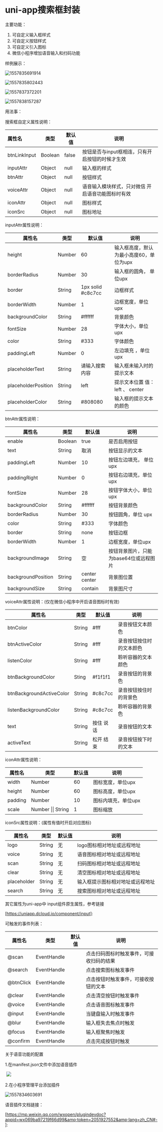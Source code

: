 # uni-app搜索框封装

主要功能：

1. 可自定义输入框样式
2. 可自定义按钮样式
3. 可自定义引入图标
4. 微信小程序增加语音输入和扫码功能



样例展示：

![1557835691914](C:\Users\leewon\AppData\Roaming\Typora\typora-user-images\1557835691914.png)

![1557835802443](C:\Users\leewon\AppData\Roaming\Typora\typora-user-images\1557835802443.png)

![1557837372201](C:\Users\leewon\AppData\Roaming\Typora\typora-user-images\1557837372201.png)

![1557838157287](C:\Users\leewon\AppData\Roaming\Typora\typora-user-images\1557838157287.png)



用法事：



搜索框自定义属性说明： 

| 属性名       | 类型    | 默认值 | 说明                                              |
| :----------- | ------- | ------ | ------------------------------------------------- |
| btnLinkInput | Boolean | false  | 按钮是否与input框相连，只有开启按钮的时候才生效   |
| inputAttr    | Object  | null   | 输入框的样式                                      |
| btnAttr      | Object  | null   | 按钮样式                                          |
| voiceAttr    | Object  | null   | 语音输入模块样式，只对微信 开启语音功能图标时有效 |
| iconAttr     | Object  | null   | 图标样式                                          |
| iconSrc      | Object  | null   | 图标地址                                          |

inputAttr属性说明：

| 属性名              | 类型   | 默认值              | 说明                                    |
| ------------------- | ------ | ------------------- | --------------------------------------- |
| height              | Number | 60                  | 输入框高度，默认为最小高度60，单位为upx |
| borderRadius        | Number | 30                  | 输入框的圆角， 单位upx                  |
| border              | String | 1px  solid  #c8c7cc | 边框样式                                |
| borderWidth         | Number | 1                   | 边框宽度，单位upx                       |
| backgroundColor     | String | #ffffff             | 背景颜色                                |
| fontSize            | Number | 28                  | 字体大小，单位upx                       |
| color               | String | #333                | 字体颜色                                |
| paddingLeft         | Number | 0                   | 左边填充 ，单位upx                      |
| placeholderText     | String | 请输入搜索内容      | 输入框未输入时的提示文本                |
| placeholderPosition | String | left                | 提示文本位置  值： left   、 center     |
| placeholderColor    | String | #808080             | 输入框的提示文本的颜色                  |

btnAttr属性说明：

| 属性名             | 类型    | 默认值        | 说明                                   |
| ------------------ | ------- | ------------- | -------------------------------------- |
| enable             | Boolean | true          | 是否启用按钮                           |
| text               | String  | 取消          | 按钮显示的文本                         |
| paddingLeft        | Number  | 10            | 按钮左边填充，  单位upx                |
| paddingRight       | Number  | 0             | 按钮右边填充，单位upx                  |
| fontSize           | Number  | 28            | 按钮字体大小，单位upx                  |
| backgroundColor    | String  | #ffffff       | 按钮背景颜色                           |
| borderRadius       | Number  | 30            | 按钮圆角，单位 upx                     |
| color              | String  | #333          | 字体颜色                               |
| border             | String  | none          | 按钮边框                               |
| borderWidth        | Number  | 1             | 边框宽度，单位upx                      |
| backgroundImage    | String  | 空            | 按钮背景图片，只能为base64位或远程图片 |
| backgroundPosition | String  | center center | 背景图位置                             |
| backgroundSize     | String  | contain       | 背景图尺寸                             |

voiceAttr属性说明：(仅在微信小程序中开启语音图标时有效)

| 属性名                   | 类型   | 默认值    | 说明                     |
| ------------------------ | ------ | --------- | ------------------------ |
| btnColor                 | String | #fff      | 录音按钮文本颜色         |
| btnActiveColor           | String | #fff      | 录音按钮按住时的文本颜色 |
| listenColor              | String | #fff      | 聆听容器的文本颜色       |
| btnBackgroundColor       | Sting  | #f1f1f1   | 录音按钮的背景色         |
| btnBackgroundActiveColor | String | #c8c7cc   | 录音按钮按住时的背景色   |
| listenBackgroundColor    | String | #c8c7cc   | 聆听容器的背景色         |
| text                     | String | 按住 说话 | 录音按钮的文本           |
| activeText               | String | 松开 结束 | 录音按钮按下时的文本     |

iconAttr属性说明：

| 属性名  | 类型               | 默认值 | 说明                |
| ------- | ------------------ | ------ | ------------------- |
| width   | Number             | 60     | 图标宽度，单位upx   |
| height  | Number             | 60     | 图标高度，单位upx   |
| padding | Number             | 10     | 图标内填充，单位upx |
| scale   | Number \|\| String | 1      | 图标缩放            |

iconSrc属性说明：(属性有值时开启对应图标)

| 属性名      | 类型   | 默认值 | 说明                             |
| ----------- | ------ | ------ | -------------------------------- |
| logo        | String | 无     | logo图标相对地址或远程地址       |
| voice       | String | 无     | 语音图标相对地址或远程地址       |
| scan        | String | 无     | 扫码图标相对地址或远程地址       |
| clear       | String | 无     | 清空图标相对地址或远程地址       |
| placeholder | String | 无     | 输入框提示图标相对地址或远程地址 |
| search      | String | 无     | 搜索图标相对地址或远程地址       |

其它属性为uni-app中 input组件原生属性，参考链接 

[https://uniapp.dcloud.io/component/input]: 



可触发的事件列表：

| 属性名    | 类型        | 默认值 | 说明                                     |
| --------- | ----------- | ------ | ---------------------------------------- |
| @scan     | EventHandle |        | 点击扫码图标时触发事件，可接收扫码的结果 |
| @search   | EventHandle |        | 点击搜索图标触发事件                     |
| @btnClick | EventHandle |        | 点击按钮时触发事件，可接收按钮的文本     |
| @clear    | EventHandle |        | 点击清空按钮时触发事件                   |
| @voice    | EventHandle |        | 点击语音图标触发事件                     |
| @input    | EventHandle |        | 当键盘输入时触发事件                     |
| @blur     | EventHandle |        | 输入框失去焦点时触发                     |
| @focus    | EventHandle |        | 输入框聚焦时触发                         |
| @confirm  | EventHandle |        | 点击完成按钮时触发                       |

关于语音功能的配置

1.在manifest.json文件中添加语音插件

​		![](C:\Users\leewon\AppData\Roaming\Typora\typora-user-images\1557834411296.png)

2.在小程序管理平台添加插件

![1557834603691](C:\Users\leewon\AppData\Roaming\Typora\typora-user-images\1557834603691.png)



语音插件文档链接：

[https://mp.weixin.qq.com/wxopen/plugindevdoc?appid=wx069ba97219f66d99&amp;token=2051927552&amp;lang=zh_CN#-]: 

